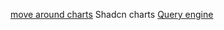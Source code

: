 
[move around charts](https://swapy.tahazsh.com/) 
Shadcn charts
[Query engine](https://github.com/obi1kenobi/trustfall)
